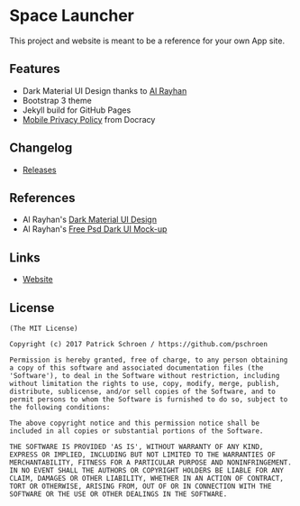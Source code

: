 # Space Launcher

This project and website is meant to be a reference for your own App site.

## Features

* Dark Material UI Design thanks to [Al Rayhan](https://dribbble.com/rtralrayhan)
* Bootstrap 3 theme
* Jekyll build for GitHub Pages
* [Mobile Privacy Policy](https://www.docracy.com/mobileprivacy/) from Docracy

## Changelog

* [Releases](https://github.com/ufotechnologies/space/releases)

## References

* Al Rayhan's [Dark Material UI Design](https://dribbble.com/shots/2355418-Dark-Material-UI-Design)
* Al Rayhan's [Free Psd Dark UI Mock-up](https://dribbble.com/shots/2104061-Free-Psd-Dark-UI-Mock-up)

## Links

* [Website](https://ufo.ai/space/)

## License

    (The MIT License)

    Copyright (c) 2017 Patrick Schroen / https://github.com/pschroen

    Permission is hereby granted, free of charge, to any person obtaining
    a copy of this software and associated documentation files (the
    'Software'), to deal in the Software without restriction, including
    without limitation the rights to use, copy, modify, merge, publish,
    distribute, sublicense, and/or sell copies of the Software, and to
    permit persons to whom the Software is furnished to do so, subject to
    the following conditions:

    The above copyright notice and this permission notice shall be
    included in all copies or substantial portions of the Software.

    THE SOFTWARE IS PROVIDED 'AS IS', WITHOUT WARRANTY OF ANY KIND,
    EXPRESS OR IMPLIED, INCLUDING BUT NOT LIMITED TO THE WARRANTIES OF
    MERCHANTABILITY, FITNESS FOR A PARTICULAR PURPOSE AND NONINFRINGEMENT.
    IN NO EVENT SHALL THE AUTHORS OR COPYRIGHT HOLDERS BE LIABLE FOR ANY
    CLAIM, DAMAGES OR OTHER LIABILITY, WHETHER IN AN ACTION OF CONTRACT,
    TORT OR OTHERWISE, ARISING FROM, OUT OF OR IN CONNECTION WITH THE
    SOFTWARE OR THE USE OR OTHER DEALINGS IN THE SOFTWARE.
